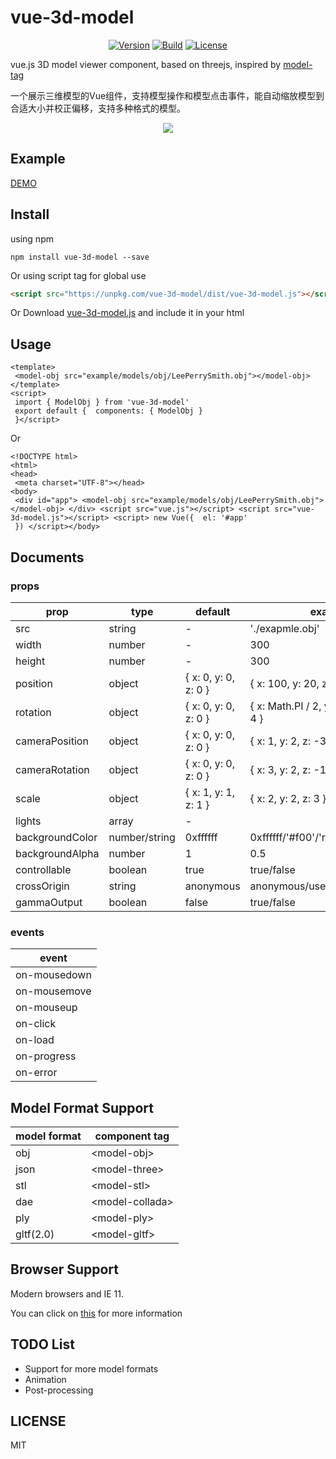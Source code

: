
# vue-3d-model  
  
<p align="center">  
    <a href="https://www.npmjs.com/package/vue-3d-model"><img src="https://img.shields.io/npm/v/vue-3d-model.svg" alt="Version"></a>  
    <a href="https://travis-ci.org/hujiulong/vue-3d-model"><img src="https://travis-ci.org/hujiulong/vue-3d-model.svg?branch=master" alt="Build"></a>  
    <a href="https://www.npmjs.com/package/vue-3d-model"><img src="https://img.shields.io/npm/l/vue-3d-model.svg" alt="License"></a>  
</p>  
  
vue.js 3D model viewer component, based on threejs, inspired by [model-tag](https://github.com/mrdoob/model-tag)  
  
一个展示三维模型的Vue组件，支持模型操作和模型点击事件，能自动缩放模型到合适大小并校正偏移，支持多种格式的模型。  
  
<p align="center">  
  <img src="./preview.gif">  
</p>  
  
## Example  
[DEMO](https://hujiulong.github.io/vue-3d-model/#/demo-basic)  
  
## Install  
using npm  
```  
npm install vue-3d-model --save  
```  
Or using script tag for global use  
```html  
<script src="https://unpkg.com/vue-3d-model/dist/vue-3d-model.js"></script>  
```  
  
Or Download <a href="https://unpkg.com/vue-3d-model/dist/vue-3d-model.js">vue-3d-model.js</a> and include it in your html  
  
## Usage  
  
```vue  
<template>  
 <model-obj src="example/models/obj/LeePerrySmith.obj"></model-obj></template>  
<script>  
 import { ModelObj } from 'vue-3d-model'  
 export default {  components: { ModelObj }  
 }</script>  
```  
Or  
```vue  
<!DOCTYPE html>  
<html>  
<head>  
 <meta charset="UTF-8"></head>  
<body>  
 <div id="app"> <model-obj src="example/models/obj/LeePerrySmith.obj"></model-obj> </div> <script src="vue.js"></script> <script src="vue-3d-model.js"></script> <script> new Vue({  el: '#app'  
 }) </script></body>  
```  
  
## Documents  
  
### props  
| prop            | type          | default              |  example                                   |  
| --------------- |---------------|----------------------|--------------------------------------------|    
| src             | string        | -                    | './exapmle.obj'                            |
| width           | number        | -                    | 300                                        |  
| height          | number        | -                    | 300                                        |  
| position        | object        | { x: 0, y: 0, z: 0 } | { x: 100, y: 20, z: -10 }                  |  
| rotation        | object        | { x: 0, y: 0, z: 0 } | { x: Math.PI / 2, y: 0, z: - Math.PI / 4 } |  
| cameraPosition  | object        | { x: 0, y: 0, z: 0 } | { x: 1, y: 2, z: -3 } |  
| cameraRotation  | object        | { x: 0, y: 0, z: 0 } | { x: 3, y: 2, z: -1 } |  
| scale           | object        | { x: 1, y: 1, z: 1 } | { x: 2, y: 2, z: 3 }                       |  
| lights          | array         | -                    |                                            |  
| backgroundColor | number/string | 0xffffff             | 0xffffff/'#f00'/'rgb(255,255,255)'         |  
| backgroundAlpha | number        | 1                    | 0.5                                        |  
| controllable    | boolean       | true                 | true/false                                 |  
| crossOrigin     | string        | anonymous            | anonymous/use-credentials                  |  
| gammaOutput     | boolean       | false                | true/false                                 |
 
### events  
  
| event         |  
| ------------- |  
| on-mousedown  |  
| on-mousemove  |  
| on-mouseup    |  
| on-click      |  
| on-load       |  
| on-progress   |  
| on-error      |  
  
## Model Format Support  
| model format  | component tag     |  
| ------------- |-------------------|  
| obj           | \<model-obj>      |  
| json          | \<model-three>    |  
| stl           | \<model-stl>      |  
| dae           | \<model-collada>  |  
| ply           | \<model-ply>      |  
| gltf(2.0)     | \<model-gltf>     |  
  
## Browser Support  
Modern browsers and IE 11.  
  
You can click on [this](http://caniuse.com/#search=webgl) for more information  
  
## TODO List  
* Support for more model formats  
* Animation  
* Post-processing  
  
## LICENSE  
MIT